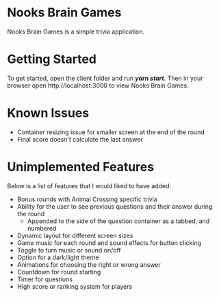 # Nooks Brain Games
Nooks Brain Games is a simple trivia application.

# Getting Started
To get started, open the client folder and run _**yarn start**_. Then in your browser open http://localhost:3000 to view Nooks Brain Games.

# Known Issues
* Container resizing issue for smaller screen at the end of the round
* Final score doesn't calculate the last answer

# Unimplemented Features
Below is a list of features that I would liked to have added:
* Bonus rounds with Animal Crossing specific trivia
* Ability for the user to see previous questions and their answer during the round
  * Appended to the side of the question container as a tabbed, and numbered
* Dynamic layout for different screen sizes
* Game music for each round and sound effects for button clicking
* Toggle to turn music or sound on/off
* Option for a dark/light theme
* Animations for choosing the right or wrong answer
* Countdown for round starting
* Timer for questions
* High score or ranking system for players
